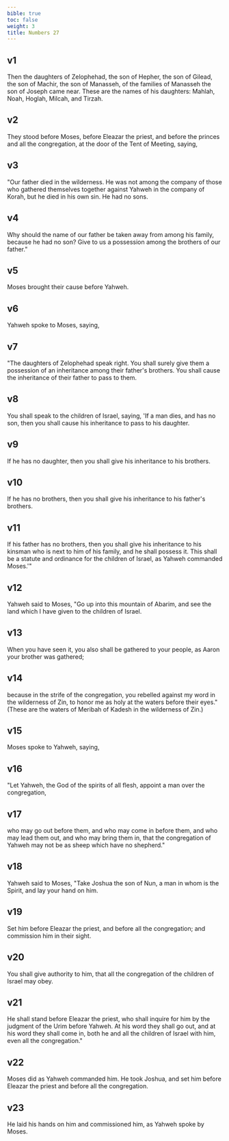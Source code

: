 ```yaml
---
bible: true
toc: false
weight: 3
title: Numbers 27
---
```


## v1 
Then the daughters of Zelophehad, the son of Hepher, the son of Gilead, the son of Machir, the son of Manasseh, of the families of Manasseh the son of Joseph came near. These are the names of his daughters: Mahlah, Noah, Hoglah, Milcah, and Tirzah. 

## v2 
They stood before Moses, before Eleazar the priest, and before the princes and all the congregation, at the door of the Tent of Meeting, saying, 

## v3 
"Our father died in the wilderness. He was not among the company of those who gathered themselves together against Yahweh in the company of Korah, but he died in his own sin. He had no sons. 

## v4 
Why should the name of our father be taken away from among his family, because he had no son? Give to us a possession among the brothers of our father." 

## v5 
Moses brought their cause before Yahweh. 

## v6 
Yahweh spoke to Moses, saying, 

## v7 
"The daughters of Zelophehad speak right. You shall surely give them a possession of an inheritance among their father's brothers. You shall cause the inheritance of their father to pass to them. 

## v8 
You shall speak to the children of Israel, saying, 'If a man dies, and has no son, then you shall cause his inheritance to pass to his daughter. 

## v9 
If he has no daughter, then you shall give his inheritance to his brothers. 

## v10 
If he has no brothers, then you shall give his inheritance to his father's brothers. 

## v11 
If his father has no brothers, then you shall give his inheritance to his kinsman who is next to him of his family, and he shall possess it. This shall be a statute and ordinance for the children of Israel, as Yahweh commanded Moses.'" 

## v12 
Yahweh said to Moses, "Go up into this mountain of Abarim, and see the land which I have given to the children of Israel. 

## v13 
When you have seen it, you also shall be gathered to your people, as Aaron your brother was gathered; 

## v14 
because in the strife of the congregation, you rebelled against my word in the wilderness of Zin, to honor me as holy at the waters before their eyes." (These are the waters of Meribah of Kadesh in the wilderness of Zin.) 

## v15 
Moses spoke to Yahweh, saying, 

## v16 
"Let Yahweh, the God of the spirits of all flesh, appoint a man over the congregation, 

## v17 
who may go out before them, and who may come in before them, and who may lead them out, and who may bring them in, that the congregation of Yahweh may not be as sheep which have no shepherd." 

## v18 
Yahweh said to Moses, "Take Joshua the son of Nun, a man in whom is the Spirit, and lay your hand on him. 

## v19 
Set him before Eleazar the priest, and before all the congregation; and commission him in their sight. 

## v20 
You shall give authority to him, that all the congregation of the children of Israel may obey. 

## v21 
He shall stand before Eleazar the priest, who shall inquire for him by the judgment of the Urim before Yahweh. At his word they shall go out, and at his word they shall come in, both he and all the children of Israel with him, even all the congregation." 

## v22 
Moses did as Yahweh commanded him. He took Joshua, and set him before Eleazar the priest and before all the congregation. 

## v23 
He laid his hands on him and commissioned him, as Yahweh spoke by Moses.


